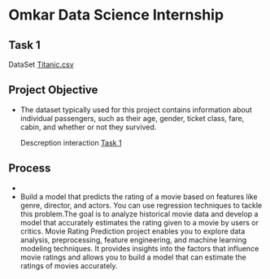 # Omkar Data Science Internship
## Task 1
DataSet
<a href="https://github.com/Vomkar2024/CODESOFTDS/blob/main/DATA/Titanic-Dataset.csv">Titanic.csv </a>

## Project Objective
- The dataset typically used for this project contains information about individual passengers, such as their age, gender, ticket class, fare, cabin, and whether or not they survived.

  Descreption interaction
<a href="https://github.com/Vomkar2024/CODESOFTDS/blob/main/TASK1.ipynb">Task 1</a>

## Process
- 
- Build a model that predicts the rating of a movie based on features like genre, director, and actors. You can use regression techniques to tackle this problem.The goal is to analyze historical movie data and develop a model that accurately estimates the rating given to a movie by users or critics. Movie Rating Prediction project enables you to explore data analysis, preprocessing, feature engineering, and machine learning modeling techniques. It provides insights into the factors that influence movie ratings and allows you to build a model that can estimate the ratings of movies accurately.
